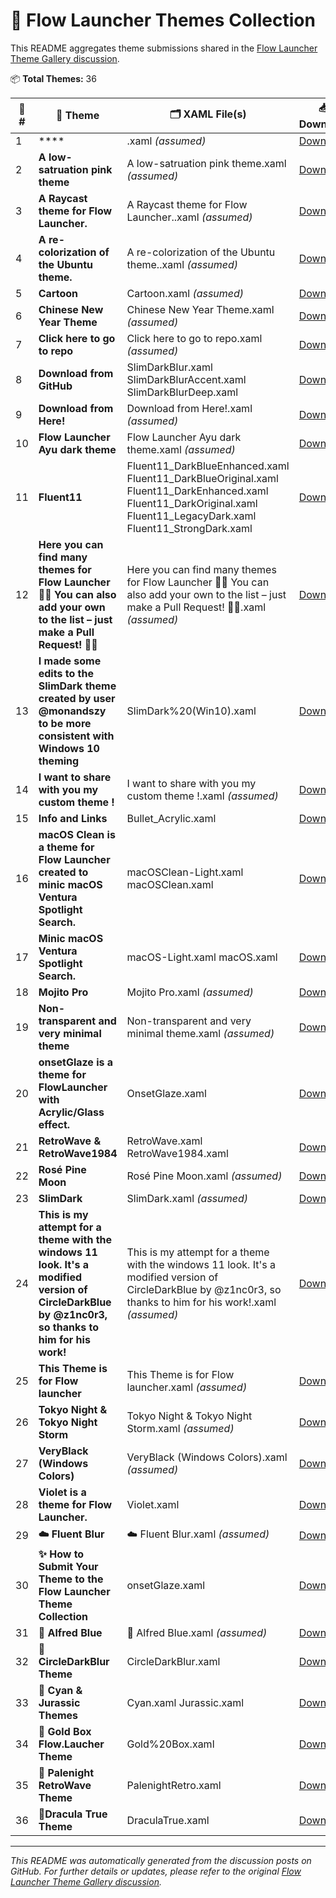 # 🎨 Flow Launcher Themes Collection

This README aggregates theme submissions shared in the [Flow Launcher Theme Gallery discussion](https://github.com/Flow-Launcher/Flow.Launcher/discussions/1438).

📦 **Total Themes:** 36

| 🔢 # | 🎨 Theme | 🗂 XAML File(s) | 📥 Download | ✍️ Author | 🖼️ Preview |
|------|----------|------------------|--------------|------------|-----------|
| 1 | **** | .xaml *(assumed)* | [Download](https://github.com/soul4feels/sofokeel) | soul4kills | ✅ |
| 2 | **A low-satruation pink theme** | A low-satruation pink theme.xaml *(assumed)* | [Download](https://github.com/Shiman-Zhu/flow-launcher-theme-morandi-colors) | Shiman-Zhu | ✅ |
| 3 | **A Raycast theme for Flow Launcher.** | A Raycast theme for Flow Launcher..xaml *(assumed)* | [Download](https://github.com/SamFrox/Raytrace/tree/main) | nitrogeo | ✅ |
| 4 | **A re-colorization of the Ubuntu theme.** | A re-colorization of the Ubuntu theme..xaml *(assumed)* | [Download](https://github.com/AtarianComputing/Monokai.flow) | AtarianComputing | ✅ |
| 5 | **Cartoon** | Cartoon.xaml *(assumed)* | [Download](https://github.com/Seb1plaz/Flow-Launcher-Cartoon) | ytsodacan | ✅ |
| 6 | **Chinese New Year Theme** | Chinese New Year Theme.xaml *(assumed)* | [Download](https://github.com/deefrawley/Flow.Launcher.Themes) | deefrawley | ✅ |
| 7 | **Click here to go to repo** | Click here to go to repo.xaml *(assumed)* | [Download](https://github.com/drunkzurg/FlowLauncherUI) | drunkzurg | ✅ |
| 8 | **Download from GitHub** | SlimDarkBlur.xaml SlimDarkBlurAccent.xaml SlimDarkBlurDeep.xaml | [Download](https://github.com/WhoSowSee/SlimDarkBlur.flow) | WhoSowSee | ✅ |
| 9 | **Download from Here!** | Download from Here!.xaml *(assumed)* | [Download](https://github.com/Flow-Launcher/Flow.Launcher/discussions/1438?sort=new#discussioncomment-10400585) | Miensoap | ✅ |
| 10 | **Flow Launcher Ayu dark theme** | Flow Launcher Ayu dark theme.xaml *(assumed)* | [Download](https://github.com/dempfi/ayu) | icebruce | ✅ |
| 11 | **Fluent11** | Fluent11_DarkBlueEnhanced.xaml Fluent11_DarkBlueOriginal.xaml Fluent11_DarkEnhanced.xaml Fluent11_DarkOriginal.xaml Fluent11_LegacyDark.xaml Fluent11_StrongDark.xaml | [Download]([https://raw.githubusercontent.com/TechySC23/Fluent11Dark/refs/heads/main/Fluent11_LegacyDark.xaml](https://github.com/TechySC23/Fluent11Dark)) | TechySC23 | ✅ |
| 12 | **Here you can find many themes for Flow Launcher 🎨✨ You can also add your own to the list – just make a Pull Request! 🚀💡** | Here you can find many themes for Flow Launcher 🎨✨ You can also add your own to the list – just make a Pull Request! 🚀💡.xaml *(assumed)* | [Download](https://github.com/ruslanlap/Flow-Launcher-Themes-Collection) | ruslanlap | ✅ |
| 13 | **I made some edits to the SlimDark theme created by user @monandszy to be more consistent with Windows 10 theming** | SlimDark%20(Win10).xaml | [Download](https://github.com/monandszy) | rottakore | ✅ |
| 14 | **I want to share with you my custom theme !** | I want to share with you my custom theme !.xaml *(assumed)* | [Download](https://github.com/MzelleLilas/flowlauncher-theme) | MzelleLilas | ✅ |
| 15 | **Info and Links** | Bullet_Acrylic.xaml | [Download](https://github.com/KJH-x/FlowTheme) | KJH-x | ✅ |
| 16 | **macOS Clean is a theme for Flow Launcher created to minic macOS Ventura Spotlight Search.** | macOSClean-Light.xaml macOSClean.xaml | [Download](https://github.com/abhidahal) | GalaxyNZ | ✅ |
| 17 | **Minic macOS Ventura Spotlight Search.** | macOS-Light.xaml macOS.xaml | [Download](https://github.com/abhidahal) | cc46808 | ✅ |
| 18 | **Mojito Pro** | Mojito Pro.xaml *(assumed)* | [Download](https://github.com/mishatoshi/mojito-pro-flowlauncher-theme) | mishatoshi | ✅ |
| 19 | **Non-transparent and very minimal theme** | Non-transparent and very minimal theme.xaml *(assumed)* | [Download](https://github.com/calamina/flow) | calamina | ✅ |
| 20 | **onsetGlaze is a theme for FlowLauncher with  Acrylic/Glass effect.** | OnsetGlaze.xaml | [Download](https://github.com/abhidahal/onsetGlaze.flow) | abhidahal | ✅ |
| 21 | **RetroWave & RetroWave1984** | RetroWave.xaml RetroWave1984.xaml | [Download](https://github.com/ruslanlap/RetroWaveTheme.FlowLa) | ruslanlap | ✅ |
| 22 | **Rosé Pine Moon** | Rosé Pine Moon.xaml *(assumed)* | [Download](https://github.com/ianklapouch/rose-pine-flow-launcher) | ianklapouch | ✅ |
| 23 | **SlimDark** | SlimDark.xaml *(assumed)* | [Download](https://github.com/0o-Mi/Flow-Launcher-SlimDark-Theme) | monandszy | ✅ |
| 24 | **This is my attempt for a theme with the windows 11 look. It's a modified version of CircleDarkBlue by @z1nc0r3, so thanks to him for his work!** | This is my attempt for a theme with the windows 11 look. It's a modified version of CircleDarkBlue by @z1nc0r3, so thanks to him for his work!.xaml *(assumed)* | [Download](https://github.com/z1nc0r3/CircleDarkBlur.Flow-Launcher) | okRoni | ✅ |
| 25 | **This Theme is for Flow launcher** | This Theme is for Flow launcher.xaml *(assumed)* | [Download](https://github.com/ImNotVarun/Hacker_Theme) | ImNotVarun | ✅ |
| 26 | **Tokyo Night & Tokyo Night Storm** | Tokyo Night & Tokyo Night Storm.xaml *(assumed)* | [Download](https://github.com/SoraTenshi/FlowLauncher-TokyoNight) | SoraTenshi | ✅ |
| 27 | **VeryBlack (Windows Colors)** | VeryBlack (Windows Colors).xaml *(assumed)* | [Download](https://github.com/DebugBoard/BloodMoon) | DebugBoard | ✅ |
| 28 | **Violet is a theme for Flow Launcher.** | Violet.xaml | [Download](https://github.com/eliaszon/Violet.flow) | eliaszon | ✅ |
| 29 | **☁️ Fluent Blur** | ☁️ Fluent Blur.xaml *(assumed)* | [Download](https://github.com/Arcticn/FluentBlur.flow) | Arcticn | ✅ |
| 30 | **✨ How to Submit Your Theme to the Flow Launcher Theme Collection** | onsetGlaze.xaml | [Download](https://github.com/ruslanlap/Flow-Launcher-Themes-Collection?tab=readme-ov-file) | ruslanlap | ✅ |
| 31 | **🎨 Alfred Blue** | 🎨 Alfred Blue.xaml *(assumed)* | [Download](https://github.com/Qulierm/AlfredBlue/blob/main/Flow.Launcher%2019.05.2024%2011_53_21.png?raw=true) | Qulierm | ✅ |
| 32 | **🎨 CircleDarkBlur Theme** | CircleDarkBlur.xaml | [Download](https://github.com/z1nc0r3/CircleDarkBlur.Flow-Launcher) | z1nc0r3 | ✅ |
| 33 | **🎨 Cyan & Jurassic Themes** | Cyan.xaml Jurassic.xaml | [Download](https://github.com/ruslanlap/RetroWaveTheme.FlowLa/blob/master/Cyan.xaml) | ruslanlap | ✅ |
| 34 | **🎨 Gold Box Flow.Laucher Theme** | Gold%20Box.xaml | [Download](https://github.com/Flow-Launcher/Flow.Launcher) | indigofairyx | ✅ |
| 35 | **🎨 Palenight RetroWave Theme** | PalenightRetro.xaml | [Download](https://github.com/ruslanlap/RetroWaveTheme.FlowLa/raw/main/PalenightRetro.xaml) | ruslanlap | ✅ |
| 36 | **🎨Dracula True Theme** | DraculaTrue.xaml | [Download](https://github.com/ruslanlap/RetroWaveTheme.FlowLa/raw/main/DraculaTrue.xaml) | ruslanlap | ✅ |

---

*This README was automatically generated from the discussion posts on GitHub. For further details or updates, please refer to the original [Flow Launcher Theme Gallery discussion](https://github.com/Flow-Launcher/Flow.Launcher/discussions/1438).*
